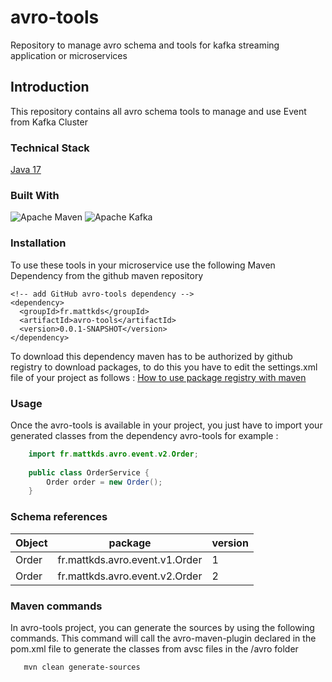 # avro-tools
Repository to manage avro schema and tools for kafka streaming application or microservices

## Introduction
This repository contains all avro schema tools to manage and use Event from Kafka Cluster

### Technical Stack

[Java 17](https://openjdk.org/projects/jdk/17/)

### Built With

![Apache Maven](https://img.shields.io/static/v1?style=for-the-badge&message=Apache+Maven&color=C71A36&logo=Apache+Maven&logoColor=FFFFFF&label=)
![Apache Kafka](https://img.shields.io/static/v1?style=for-the-badge&message=Apache+Kafka&color=231F20&logo=Apache+Kafka&logoColor=FFFFFF&label=)

### Installation

To use these tools in your microservice use the following Maven Dependency from the github maven repository

```
<!-- add GitHub avro-tools dependency -->
<dependency>
  <groupId>fr.mattkds</groupId>
  <artifactId>avro-tools</artifactId>
  <version>0.0.1-SNAPSHOT</version>
</dependency>
```

To download this dependency maven has to be authorized by github registry to download packages, to do this you have to edit the settings.xml file of your project as follows :
[How to use package registry with maven](https://docs.github.com/fr/packages/working-with-a-github-packages-registry/working-with-the-apache-maven-registry)

### Usage

Once the avro-tools is available in your project, you just have to import your generated classes from the dependency avro-tools for example :

```java
    import fr.mattkds.avro.event.v2.Order;
    
    public class OrderService {
        Order order = new Order();
    }
```

### Schema references

| Object | package                        | version |
|--------|--------------------------------|---------|
| Order  | fr.mattkds.avro.event.v1.Order | 1       |
| Order  | fr.mattkds.avro.event.v2.Order | 2       |

### Maven commands
In avro-tools project, you can generate the sources by using the following commands.
This command will call the avro-maven-plugin declared in the pom.xml file to generate the classes from avsc files in the /avro folder
```bash
   mvn clean generate-sources
```